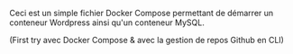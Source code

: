 Ceci est un simple fichier Docker Compose permettant de démarrer un conteneur Wordpress ainsi qu'un conteneur MySQL. 



(First try avec Docker Compose & avec la gestion de repos Github en CLI)
